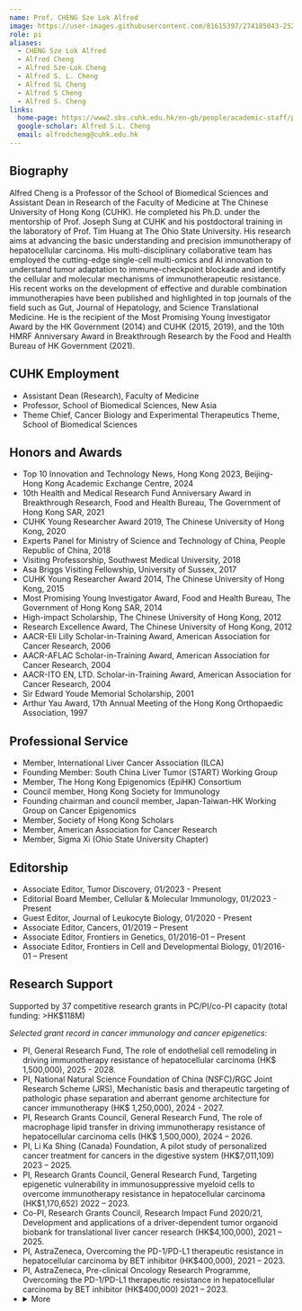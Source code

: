 ```yaml
---
name: Prof. CHENG Sze Lok Alfred
image: https://user-images.githubusercontent.com/81615397/274185043-252e4d15-cdc1-41b4-b1b9-8a9150ed0023.jpg
role: pi
aliases:
  - CHENG Sze Lok Alfred
  - Alfred Cheng
  - Alfred Sze-Lok Cheng
  - Alfred S. L. Cheng
  - Alfred SL Cheng
  - Alfred S Cheng
  - Alfred S. Cheng
links:
  home-page: https://www2.sbs.cuhk.edu.hk/en-gb/people/academic-staff/prof-cheng-sze-lok-alfred
  google-scholar: Alfred S.L. Cheng
  email: alfredcheng@cuhk.edu.hk
---
```


## Biography
Alfred Cheng is a Professor of the School of Biomedical Sciences and Assistant Dean in Research of the Faculty of Medicine at The Chinese University of Hong Kong (CUHK). He completed his Ph.D. under the mentorship of Prof. Joseph Sung at CUHK and his postdoctoral training in the laboratory of Prof. Tim Huang at The Ohio State University. His research aims at advancing the basic understanding and precision immunotherapy of hepatocellular carcinoma. His multi-disciplinary collaborative team has employed the cutting-edge single-cell multi-omics and AI innovation to understand tumor adaptation to immune-checkpoint blockade and identify the cellular and molecular mechanisms of immunotherapeutic resistance. His recent works on the development of effective and durable combination immunotherapies have been published and highlighted in top journals of the field such as Gut, Journal of Hepatology, and Science Translational Medicine. He is the recipient of the Most Promising Young Investigator Award by the HK Government (2014) and CUHK (2015, 2019), and the 10th HMRF Anniversary Award in Breakthrough Research by the Food and Health Bureau of HK Government (2021).  


## CUHK Employment
* Assistant Dean (Research), Faculty of Medicine  
* Professor, School of Biomedical Sciences, New Asia  
* Theme Chief, Cancer Biology and Experimental Therapeutics Theme, School of Biomedical Sciences  


## Honors and Awards
* Top 10 Innovation and Technology News, Hong Kong 2023, Beijing-Hong Kong Academic Exchange Centre, 2024  
* 10th Health and Medical Research Fund Anniversary Award in Breakthrough Research, Food and Health Bureau, The Government of Hong Kong SAR, 2021  
* CUHK Young Researcher Award 2019, The Chinese University of Hong Kong, 2020  
* Experts Panel for Ministry of Science and Technology of China, People Republic of China, 2018
* Visiting Professorship, Southwest Medical University, 2018  
* Asa Briggs Visiting Fellowship, University of Sussex, 2017   
* CUHK Young Researcher Award 2014, The Chinese University of Hong Kong, 2015  
* Most Promising Young Investigator Award, Food and Health Bureau, The Government of Hong Kong SAR, 2014  
* High-impact Scholarship, The Chinese University of Hong Kong, 2012  
* Research Excellence Award, The Chinese University of Hong Kong, 2012  
* AACR-Eli Lilly Scholar-in-Training Award, American Association for Cancer Research, 2006  
* AACR-AFLAC Scholar-in-Training Award, American Association for Cancer Research, 2004  
* AACR-ITO EN, LTD. Scholar-in-Training Award, American Association for Cancer Research, 2004  
* Sir Edward Youde Memorial Scholarship, 2001  
* Arthur Yau Award, 17th Annual Meeting of the Hong Kong Orthopaedic Association, 1997  


## Professional Service
* Member, International Liver Cancer Association (ILCA)  
* Founding Member: South China Liver Tumor (START) Working Group  
* Member, The Hong Kong Epigenomics (EpiHK) Consortium  
* Council member, Hong Kong Society for Immunology  
* Founding chairman and council member, Japan-Taiwan-HK Working Group on Cancer Epigenomics  
* Member, Society of Hong Kong Scholars  
* Member, American Association for Cancer Research  
* Member, Sigma Xi (Ohio State University Chapter)  


## Editorship
* Associate Editor, Tumor Discovery, 01/2023 - Present  
* Editorial Board Member, Cellular & Molecular Immunology, 01/2023 - Present  
* Guest Editor, Journal of Leukocyte Biology, 01/2020 - Present  
* Associate Editor, Cancers, 01/2019 – Present  
* Associate Editor, Frontiers in Genetics, 01/2016-01 – Present  
* Associate Editor, Frontiers in Cell and Developmental Biology, 01/2016-01 – Present  


## Research Support
Supported by 37 competitive research grants in PC/PI/co-PI capacity (total funding: >HK$118M)

*Selected grant record in cancer immunology and cancer epigenetics:*
* PI, General Research Fund, The role of endothelial cell remodeling in driving immunotherapy resistance of hepatocellular carcinoma (HK$ 1,500,000), 2025 - 2028.  
* PI, National Natural Science Foundation of China (NSFC)/RGC Joint Research Scheme (JRS), Mechanistic basis and therapeutic targeting of pathologic phase separation and aberrant genome architecture for cancer immunotherapy (HK$ 1,250,000), 2024 - 2027.  
* PI, Research Grants Council, General Research Fund, The role of macrophage lipid transfer in driving immunotherapy resistance of hepatocellular carcinoma cells (HK$ 1,500,000), 2024 – 2026.
* PI, Li Ka Shing (Canada) Foundation, A pilot study of personalized cancer treatment for cancers in the digestive system (HK$7,011,109) 2023 – 2025.  
* PI, Research Grants Council, General Research Fund, Targeting epigenetic vulnerability in immunosuppressive myeloid cells to overcome immunotherapy resistance in hepatocellular carcinoma (HK$1,170,652) 2022 – 2023.
* Co-PI, Research Grants Council, Research Impact Fund 2020/21, Development and applications of a driver-dependent tumor organoid biobank for translational liver cancer research (HK$4,100,000), 2021 – 2025.
* PI, AstraZeneca, Overcoming the PD-1/PD-L1 therapeutic resistance in hepatocellular carcinoma by BET inhibitor (HK$400,000), 2021 – 2023.
* PI, AstraZeneca, Pre-clinical Oncology Research Programme, Overcoming the PD-1/PD-L1 therapeutic resistance in hepatocellular carcinoma by BET inhibitor (HK$400,000) 2021 – 2023.  
* <details><summary> More</summary>
    <ul>
      <li>PI, Research Grants Council, General Research Fund, Resistance to immune checkpoint targeting in hepatocellular carcinoma: Role of tumor interferon signaling (HK$1,195,542) 2021 – 2022.</li>
      <li>PI, Research Grants Council, General Research Fund 2019/20, Molecular and functional characterization of the immunoregulatory CCRK-mTOR pathway in NAFLD-associated hepatocellular carcinoma (HK$1,049,917), 2020 – 2022.</li>
      <li>PI, CUHK, Direct Grant for Research 2019/20, Immunometabolic mechanism in NAFLD-associated HCC (HK$62,000), 2020 – 2021.</li>
      <li>Co-PI, Research Grants Council, Collaborative Research Fund 2018/19, A state-of-the-art X-ray diffraction facility for structural biology research in Hong Kong (HK$2,306,960), 2019 – 2022.</li>
      <li>Co-PI, Research Grants Council, Collaborative Research Fund 2018/19, A nanochannel-based next-generation mapping system for the study of complex genomic feature and variation for biotechnological and biomedical applications (HK$2,173,431), 2019 – 2022.</li>
      <li>PC, Collaborative Research Fund, Deciphering enhancer regulation of tumor immune evasion to develop new combination immunotherapies (HK$6,990,790), 2019 – 2022.</li>
      <li>PI, Food & Health Bureau, Health and Medical Research Fund, A novel liver-specific PD-L1-trap nanoparticle for hepatocellular carcinoma immunotherapy (HK$1,187,900), 2019 – 2021.</li>
      <li>PI, Celleron Therapeutics (UK) Limited, Efficacy of combined CXD101, a class I HDAC inhibitor, and anti-PD-L1 immunotherapy in HCC orthotopic mouse model (HK$282,000), 2019 – 2020.</li>
      <li>Co-PI, Bristol-Myers Squibb, BMS Pre-clinical Program 2018/19, Investigating the efficacy and mechanistic basis of BET and PD-1/PD-L1 co-blockade in fibrosis-associated hepatocellular carcinoma (HK$100,000), 2019 – 2020.</li>
      <li>Co-PI, Research Grants Council, Theme-based Research Scheme 2018/19, Potentiating Host Immunity for HIV-1 Functional Cure (HK$47,128,000), 2018 – 2023.</li>
      <li>PI, Terry Fox Foundation, Terry Fox Cancer Research Funding 2018/19, Functional dissection of fibrosis-induced monocytic myeloid-derived suppressor cells (M-MDSCs) to develop new combination immunotherapy for hepatocellular carcinoma (HK$1,200,000), 2018 – 2021.</li>
      <li>PI, CUHK, Direct Grant for Research 2017/18, Mechanistic dissection of the oncogenic cell cycle-related kinase (CCRK) pathway in obesity-related hepatocellular carcinoma, (HK$71,000), 2018 – 2019.</li>
      <li>Co-PI, AstraZeneca, Pre-clinical Oncology Research Programme 2018/19, Targeting the immunosuppressive tumor microenvironment by CXCR2 blockade for hepatocellular carcinoma therapy (HK$100,000), 2018 – 2019.</li>
      <li>Co-PI, AstraZeneca, Pre-clinical Oncology Research Programme 2017/18, Enhancement of Hepatocellular Carcinoma Immunotherapy through mTOR Inhibition (HK$400,000), 2017 – 2019.</li>
      <li>PI, CUHK, Focused Innovations Scheme – Scheme B, Seed Support for High Promise Initiatives 2015/16, Structure-function of Cell Cycle-related Kinase – from Molecular Mechanism to Targeted Drug Development (HK$2,000,000), 2017 – 2018.</li>
      <li>PI, Research Grants Council, General Research Fund 2015/16, Dissecting an inflammatory-CCRK circuitry in non-alcoholic fatty liver disease-related hepatocarcinogenesis, (HK$763,612), 2016 – 2018.</li>
      <li>PI, CUHK, Direct Grant for Research 2015/16, Role of a CCRK Epigenetic Circuitry in Hepatocarcinogenesis and Patient Survival (HK$50,000), 2016 – 2017.</li>
      <li>PI, Research Grants Council, Collaborative Research Fund 2014/15, Functional Liver Cancer Epigenomics: Exploiting Epigenetic Vulnerabilities for Therapeutics (HK$7,418,375), 2015 – 2018.</li>
      <li>Co-PI, Research Grants Council, Collaborative Research Fund 2014/15, Elucidating the molecular defects associated with PTEN mutations in Autism Spectrum Disorders (HK$5,330,831), 2015 – 2018.</li>
      <li>PI, Research Grants Council, General Research Fund 2013/14, Mechanistic characterization of liver cancer epigenome mediated by androgen receptor signaling (HK$887,850), 2014 – 2017.</li>
      <li>PI, Food & Health Bureau, Health and Medical Research Fund 2013/14, Targeting H3K27 trimethylation epigenome for liver cancer prevention (HK$738,206), 2014 – 2015.</li>
      <li>PI, CUHK, Direct Grant for Research 2013/14, A novel link between androgen receptor signaling and DNA repair in hepatocellular carcinoma (HK$48,000), 2014 – 2015.</li>
      <li>PI, National Natural Science Foundation of China, Natural Science Foundation of China 2011/12, Regulation of DNA methylation by Cell Cycle-Related Kinase, a novel oncogenic kinase in hepatocellular carcinoma, (RMB$700,000), 2013 – 2016.</li>
      <li>PI, CUHK, Focused Investments Scheme – Scheme B (High Promise Initiatives) 2011/12, Transcriptional and epigenetic control of hepatocarcinogenesis: Effect of metabolic syndrome (HK$3,230,000), 2013 – 2015.</li>
      <li>Co-PI, Research Grants Council, Collaborative Research Fund 2010/11, Centre for MicroRNA Study – Basic Research and Clinical Potentials in Cancer (HK$4,253,000), 2012 – 2015.</li>
      <li>PI, Food & Health Bureau, Health and Medical Research Fund 2011/12, A novel androgen receptor oncogenic circuitry in hepatitis B virus-associated hepatocarcinogenesis, (HK$685,020), 2012 – 2014.</li>
      <li>PI, Research Grants Council, General Research Fund 2009/10, Dissecting the oncogenic function of a novel androgen receptor-dependent direct target, cell cycle-related kinase (CCRK), in hepatocellular carcinoma (HK$887,400), 2011 – 2013.</li>
      <li>PI, Research Grants Council, General Research Fund 2008/09, Role of EZH2-mediated epigenetic silencing in hepatocellular carcinoma (HK$979,152), 2010 – 2011.</li>
      <li>PI, Food & Health Burea, Research Fund for the Control of Infectious Diseases 2008/09, Role of H3K27 trimethylation in Hepatitis B virus-induced hepatocarcinogenesis (HK$798,280), 2010 – 2011.</li>
      <li>Co-PI, Research Grants Council, Collaborative Research Fund 2007/08, Centre for MicroRNA Study – Basic Research and Clinical Potentials in Cancer (HK$5,700,000), 2009 – 2012.</li>
      <li>PI, Food & Health Bureau, Research Fund for the Control of Infectious Diseases 2007/08, Helicobacter pylori-induced DNA methylation during gastric carcinogenesis (HK$867,966), 2008 – 2010.</li>
      <li>PI, Food & Health Bureau, Research Fund for the Control of Infectious Diseases 2007/08, Elucidating gene regulatory networks of HBx isolated from novel HBV subgenotype/mutants associated with increased risk of hepatocellular carcinoma (HK$799,216), 2008 – 2010.</li>
    </ul>
  </details>